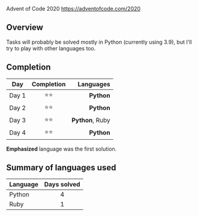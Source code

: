 Advent of Code 2020
https://adventofcode.com/2020

## Overview
Tasks will probably be solved mostly in Python (currently using 3.9), but I'll try to play with other languages too.

## Completion
| Day   | Completion | Languages |
|-------|:----------:|----------:|
| Day 1 | ⭐⭐ | **Python** |
| Day 2 | ⭐⭐ | **Python** |
| Day 3 | ⭐⭐ | **Python**, Ruby |
| Day 4 | ⭐⭐ | **Python** |

**Emphasized** language was the first solution.

## Summary of languages used
| Language | Days solved |
|----------|:-----------:|
| Python   | 4 |
| Ruby     | 1 |

